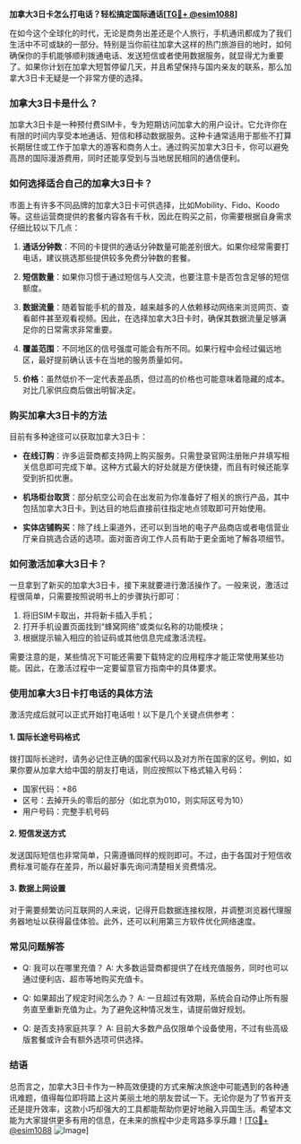 **加拿大3日卡怎么打电话？轻松搞定国际通话[[TG💪+ @esim1088](https://t.me/s/esim1088)]**

在如今这个全球化的时代，无论是商务出差还是个人旅行，手机通讯都成为了我们生活中不可或缺的一部分。特别是当你前往加拿大这样的热门旅游目的地时，如何确保你的手机能够顺利拨通电话、发送短信或者使用数据服务，就显得尤为重要了。如果你计划在加拿大短暂停留几天，并且希望保持与国内亲友的联系，那么加拿大3日卡无疑是一个非常方便的选择。

### 加拿大3日卡是什么？

加拿大3日卡是一种预付费SIM卡，专为短期访问加拿大的用户设计。它允许你在有限的时间内享受本地通话、短信和移动数据服务。这种卡通常适用于那些不打算长期居住或工作于加拿大的游客和商务人士。通过购买加拿大3日卡，你可以避免高昂的国际漫游费用，同时还能享受到与当地居民相同的通信便利。

### 如何选择适合自己的加拿大3日卡？

市面上有许多不同品牌的加拿大3日卡可供选择，比如Mobility、Fido、Koodo等。这些运营商提供的套餐内容各有千秋，因此在购买之前，你需要根据自身需求仔细比较以下几点：

1. **通话分钟数**：不同的卡提供的通话分钟数量可能差别很大。如果你经常需要打电话，建议挑选那些提供较多免费分钟数的套餐。
   
2. **短信数量**：如果你习惯于通过短信与人交流，也要注意卡是否包含足够的短信额度。
   
3. **数据流量**：随着智能手机的普及，越来越多的人依赖移动网络来浏览网页、查看邮件甚至观看视频。因此，在选择加拿大3日卡时，确保其数据流量足够满足你的日常需求非常重要。
   
4. **覆盖范围**：不同地区的信号强度可能会有所不同。如果行程中会经过偏远地区，最好提前确认该卡在当地的服务质量如何。
   
5. **价格**：虽然低价不一定代表差品质，但过高的价格也可能意味着隐藏的成本。对比几家供应商后做出明智决定。

### 购买加拿大3日卡的方法

目前有多种途径可以获取加拿大3日卡：

- **在线订购**：许多运营商都支持网上购买服务。只需登录官网注册账户并填写相关信息即可完成下单。这种方式最大的好处就是方便快捷，而且有时候还能享受到折扣优惠。
   
- **机场柜台取货**：部分航空公司会在出发前为你准备好了相关的旅行产品，其中包括加拿大3日卡。到达目的地后直接前往指定地点领取即可开始使用。
   
- **实体店铺购买**：除了线上渠道外，还可以到当地的电子产品商店或者电信营业厅亲自挑选合适的选项。面对面咨询工作人员有助于更全面地了解各项细节。

### 如何激活加拿大3日卡？

一旦拿到了新买的加拿大3日卡，接下来就要进行激活操作了。一般来说，激活过程很简单，只需要按照说明书上的步骤执行即可：

1. 将旧SIM卡取出，并将新卡插入手机；
2. 打开手机设置页面找到“蜂窝网络”或类似名称的功能模块；
3. 根据提示输入相应的验证码或其他信息完成激活流程。

需要注意的是，某些情况下可能还需要下载特定的应用程序才能正常使用某些功能。因此，在激活过程中一定要留意官方指南中的具体要求。

### 使用加拿大3日卡打电话的具体方法

激活完成后就可以正式开始打电话啦！以下是几个关键点供参考：

#### 1. 国际长途号码格式
拨打国际长途时，请务必记住正确的国家代码以及对方所在国家的区号。例如，如果你要从加拿大给中国的朋友打电话，则应按照以下格式输入号码：
   - 国家代码：+86
   - 区号：去掉开头的零后的部分（如北京为010，则实际区号为10）
   - 用户号码：完整手机号码

#### 2. 短信发送方式
发送国际短信也非常简单，只需遵循同样的规则即可。不过，由于各国对于短信收费标准可能存在差异，所以最好事先询问清楚相关资费情况。

#### 3. 数据上网设置
对于需要频繁访问互联网的人来说，记得开启数据连接权限，并调整浏览器代理服务器地址以获得最佳体验。此外，还可以利用第三方软件优化网络速度。

### 常见问题解答

- Q: 我可以在哪里充值？
  A: 大多数运营商都提供了在线充值服务，同时也可以通过便利店、超市等地购买充值卡。

- Q: 如果超出了规定时间怎么办？
  A: 一旦超过有效期，系统会自动停止所有服务直至重新充值为止。为了避免这种情况发生，请提前做好规划。

- Q: 是否支持家庭共享？
  A: 目前大多数产品仅限单个设备使用，不过有些高级版套餐或许会有额外选项可供选择。

### 结语

总而言之，加拿大3日卡作为一种高效便捷的方式来解决旅途中可能遇到的各种通讯难题，值得每位即将踏上这片美丽土地的朋友尝试一下。无论你是为了节省开支还是提升效率，这款小巧却强大的工具都能帮助你更好地融入异国生活。希望本文能为大家提供更多有用的信息，在未来的旅程中少走弯路多享乐趣！[[TG💪+ @esim1088](https://t.me/s/esim1088) ![Image](https://i.postimg.cc/4NQfJmqS/Snipaste-2025-05-13-00-14-12.png)]